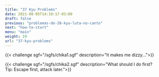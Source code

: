 ```yaml
---
title: "37 Kyu Problems"
date: 2021-08-05T14:10:17-03:00
draft: false
previous: "problemas-de-38-kyu-luta-no-canto"
next: "how-to-start"
menu: "main"
weight: 19
url: "37-kyu-problems"
---
```


{{< challenge sgf="/sgfs/chika1.sgf" description="It makes me dizzy...">}}

{{< challenge sgf="/sgfs/chika2.sgf" description="What should I do first?<br />Tip: Escape first, attack later.">}}
